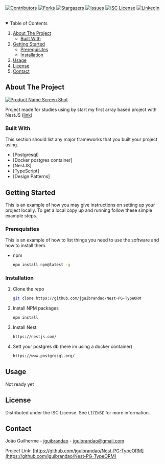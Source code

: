 <!--
*** Thanks for checking out the Best-README-Template. If you have a suggestion
*** that would make this better, please fork the repo and create a pull request
*** or simply open an issue with the tag "enhancement".
*** Thanks again! Now go create something AMAZING! :D
-->



<!-- PROJECT SHIELDS -->
<!--
*** I'm using markdown "reference style" links for readability.
*** Reference links are enclosed in brackets [ ] instead of parentheses ( ).
*** See the bottom of this document for the declaration of the reference variables
*** for contributors-url, forks-url, etc. This is an optional, concise syntax you may use.
*** https://www.markdownguide.org/basic-syntax/#reference-style-links
-->
[![Contributors][contributors-shield]][contributors-url]
[![Forks][forks-shield]][forks-url]
[![Stargazers][stars-shield]][stars-url]
[![Issues][issues-shield]][issues-url]
[![ISC License][license-shield]][license-url]
[![LinkedIn][linkedin-shield]][linkedin-url]



<!-- PROJECT LOGO -->
<br />

<!-- TABLE OF CONTENTS -->
<details open="open">
  <summary>Table of Contents</summary>
  <ol>
    <li>
      <a href="#about-the-project">About The Project</a>
      <ul>
        <li><a href="#built-with">Built With</a></li>
      </ul>
    </li>
    <li>
      <a href="#getting-started">Getting Started</a>
      <ul>
        <li><a href="#prerequisites">Prerequisites</a></li>
        <li><a href="#installation">Installation</a></li>
      </ul>
    </li>
    <li><a href="#usage">Usage</a></li>
    <li><a href="#license">License</a></li>
    <li><a href="#contact">Contact</a></li>
  </ol>
</details>



<!-- ABOUT THE PROJECT -->
## About The Project

[![Product Name Screen Shot][product-screenshot]](https://example.com)

Project made for studies using by start my first array based project with NestJS (<a href='https://github.com/jguibrandao/Estudando-NestJs/tree/master/src'>link</a>)

### Built With

This section should list any major frameworks that you built your project using.
* [Postgresql]
* [Docker postgres container]
* [NestJS]
* [TypeScript]
* [Design Patterns]



<!-- GETTING STARTED -->
## Getting Started

This is an example of how you may give instructions on setting up your project locally.
To get a local copy up and running follow these simple example steps.

### Prerequisites

This is an example of how to list things you need to use the software and how to install them.
* npm
  ```sh
  npm install npm@latest -g
  ```

### Installation

1. Clone the repo
   ```sh
   git clone https://github.com/jguibrandao/Nest-PG-TypeORM
   ```
2. Install NPM packages
   ```sh
   npm install
   ```
3. Install Nest
   ```sh
   https://nestjs.com/
   ```
4. Sett your postgres db (here im using a docker container)
   ```sh
   https://www.postgresql.org/
   ```


<!-- USAGE EXAMPLES -->
## Usage

Not ready yet


<!-- LICENSE -->
## License

Distributed under the ISC License. See `LICENSE` for more information.



<!-- CONTACT -->
## Contact

João Guilherme - [jguibrandao](https://www.linkedin.com/in/jguibrandao/) - jguibrandao@gmail.com

Project Link: [https://github.com/jguibrandao/Nest-PG-TypeORM](https://github.com/jguibrandao/Nest-PG-TypeORM)



<!-- MARKDOWN LINKS & IMAGES -->
<!-- https://www.markdownguide.org/basic-syntax/#reference-style-links -->
[contributors-shield]: https://img.shields.io/github/contributors/jguibrandao/Nest-PG-TypeORM.svg?style=for-the-badge
[contributors-url]: https://github.com/jguibrandao/Nest-PG-TypeORM/graphs/contributors
[forks-shield]: https://img.shields.io/github/forks/jguibrandao/Nest-PG-TypeORM.svg?style=for-the-badge
[forks-url]: https://github.com/jguibrandao/Nest-PG-TypeORM/network/members
[stars-shield]: https://img.shields.io/github/stars/jguibrandao/Nest-PG-TypeORM.svg?style=for-the-badge
[stars-url]: https://github.com/jguibrandao/Nest-PG-TypeORM/stargazers
[issues-shield]: https://img.shields.io/github/issues/jguibrandao/Nest-PG-TypeORM.svg?style=for-the-badge
[issues-url]: https://github.com/jguibrandao/Nest-PG-TypeORM/issues
[license-shield]: https://img.shields.io/github/license/jguibrandao/Nest-PG-TypeORM.svg?style=for-the-badge
[license-url]: https://github.com/jguibrandao/Nest-PG-TypeORM/blob/master/LICENSE.txt
[linkedin-shield]: https://img.shields.io/badge/-LinkedIn-black.svg?style=for-the-badge&logo=linkedin&colorB=555
[linkedin-url]: https://linkedin.com/in/jguibrandao
[product-screenshot]: images/screenshot.png